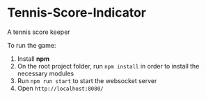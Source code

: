 # Tennis-Score-Indicator
A tennis score keeper

To run the game:
1. Install **npm**
2. On the root project folder, run `npm install` in order to install the necessary modules
3. Run `npm run start` to start the websocket server
4. Open `http://localhost:8080/`
